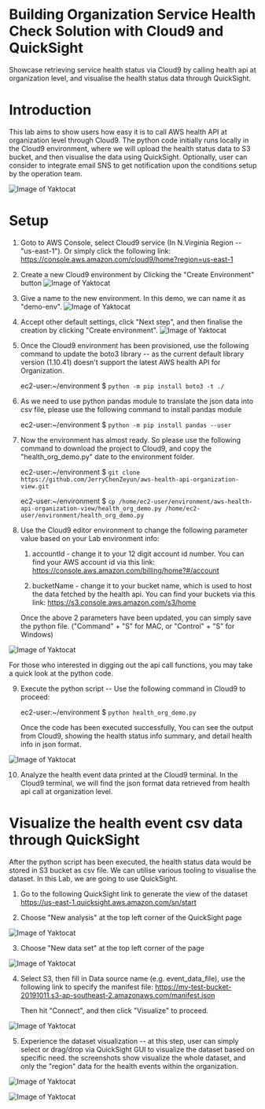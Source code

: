# Building Organization Service Health Check Solution with Cloud9 and QuickSight
Showcase retrieving service health status via Cloud9 by calling health api at organization level, and visualise the health status data through QuickSight.


# Introduction
This lab aims to show users how easy it is to call AWS health API at organization level through Cloud9. The python code initially runs locally in the Cloud9 environment, where we will upload the health status data to S3 bucket, and then visualise the data using QuickSight. Optionally, user can consider to integrate email SNS to get notification upon the conditions setup by the operation team.

![Image of Yaktocat](https://github.com/JerryChenZeyun/aws-health-api-organization-view/blob/master/Screen%20Shot%202020-02-23%20at%209.02.34%20pm.png)


# Setup
1. Goto to AWS Console, select Cloud9 service (In N.Virginia Region -- "us-east-1"). Or simply click the following link:
https://console.aws.amazon.com/cloud9/home?region=us-east-1

2. Create a new Cloud9 environment by Clicking the "Create Environment" button
![Image of Yaktocat](https://github.com/JerryChenZeyun/aws-health-api-organization-view/blob/master/Screen%20Shot%202020-02-23%20at%209.30.48%20pm.png)

3. Give a name to the new environment. In this demo, we can name it as "demo-env". 
![Image of Yaktocat](https://github.com/JerryChenZeyun/aws-health-api-organization-view/blob/master/Screen%20Shot%202020-02-23%20at%209.32.55%20pm.png)

4. Accept other default settings, click "Next step", and then finalise the creation by clicking "Create environment".
![Image of Yaktocat](https://github.com/JerryChenZeyun/aws-health-api-organization-view/blob/master/Screen%20Shot%202020-02-23%20at%209.34.54%20pm.png)

5. Once the Cloud9 environment has been provisioned, use the following command to update the boto3 library -- as the current default library version (1.10.41) doesn't support the latest AWS health API for Organization.

    ec2-user:~/environment $ `python -m pip install boto3 -t ./`

6. As we need to use python pandas module to translate the json data into csv file, please use the following command to install pandas module

    ec2-user:~/environment $ `python -m pip install pandas --user`
    
7. Now the environment has almost ready. So please use the following command to download the project to Cloud9, and copy the "health_org_demo.py" date to the environment folder.

    ec2-user:~/environment $ `git clone https://github.com/JerryChenZeyun/aws-health-api-organization-view.git`
    
    ec2-user:~/environment $ `cp /home/ec2-user/environment/aws-health-api-organization-view/health_org_demo.py /home/ec2-user/environment/health_org_demo.py`

8. Use the Cloud9 editor environment to change the following parameter value based on your Lab environment info:

    1) accountId - change it to your 12 digit account id number. You can find your AWS account id via this link:
    https://console.aws.amazon.com/billing/home?#/account
    
    2) bucketName - change it to your bucket name, which is used to host the data fetched by the health api. You can find your buckets via this link:
    https://s3.console.aws.amazon.com/s3/home

    Once the above 2 parameters have been updated, you can simply save the python file. 
    ("Command" + "S" for MAC, or "Control" + "S" for Windows)

![Image of Yaktocat](https://github.com/JerryChenZeyun/aws-health-api-organization-view/blob/master/Screen%20Shot%202020-02-27%20at%208.24.34%20pm.png)


   For those who interested in digging out the api call functions, you may take a quick look at the python code.    



9. Execute the python script -- Use the following command in Cloud9 to proceed:

    ec2-user:~/environment $ `python health_org_demo.py`


   Once the code has been executed successfully, You can see the output from Cloud9, showing the health status info summary, and detail health info in json format. 
   
![Image of Yaktocat](https://github.com/JerryChenZeyun/aws-health-api-organization-view/blob/master/Screen%20Shot%202020-02-27%20at%208.35.19%20pm.png)

10. Analyze the health event data printed at the Cloud9 terminal. In the Cloud9 terminal, we will find the json format data retrieved from health api call at organization level. 


# Visualize the health event csv data through QuickSight

After the python script has been executed, the health status data would be stored in S3 bucket as csv file. We can utilise various tooling to visualise the dataset. In this Lab, we are going to use QuickSight.

1. Go to the following QuickSight link to generate the view of the dataset
https://us-east-1.quicksight.aws.amazon.com/sn/start

2. Choose "New analysis" at the top left corner of the QuickSight page

![Image of Yaktocat](https://github.com/JerryChenZeyun/aws-health-api-organization-view/blob/master/Screen%20Shot%202020-02-27%20at%209.46.46%20pm.png)

3. Choose "New data set" at the top left corner of the page

![Image of Yaktocat](https://github.com/JerryChenZeyun/aws-health-api-organization-view/blob/master/Screen%20Shot%202020-02-27%20at%209.52.27%20pm.png)

4. Select S3, then fill in Data source name (e.g. event_data_file), use the following link to specify the manifest file:
https://my-test-bucket-20191011.s3-ap-southeast-2.amazonaws.com/manifest.json

   Then hit "Connect", and then click "Visualize" to proceed. 

![Image of Yaktocat](https://github.com/JerryChenZeyun/aws-health-api-organization-view/blob/master/Screen%20Shot%202020-02-27%20at%209.58.07%20pm.png)

5. Experience the dataset visualization -- at this step, user can simply select or drag/drop via QuickSight GUI to visualize the dataset based on specific need. the screenshots show visualize the whole dataset, and only the "region" data for the health events within the organization.

![Image of Yaktocat](https://github.com/JerryChenZeyun/aws-health-api-organization-view/blob/master/Screen%20Shot%202020-02-27%20at%2010.04.33%20pm.png)

![Image of Yaktocat](https://github.com/JerryChenZeyun/aws-health-api-organization-view/blob/master/Screen%20Shot%202020-02-27%20at%2010.04.52%20pm.png)



